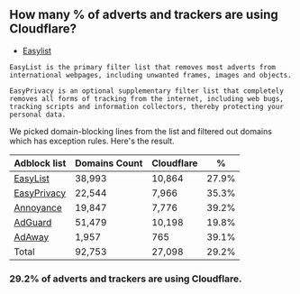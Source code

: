 ## How many % of adverts and trackers are using Cloudflare?


- [Easylist](https://web.archive.org/web/20210516110248/https://easylist.to/)
```
EasyList is the primary filter list that removes most adverts from international webpages, including unwanted frames, images and objects.

EasyPrivacy is an optional supplementary filter list that completely removes all forms of tracking from the internet, including web bugs, tracking scripts and information collectors, thereby protecting your personal data.
```


We picked domain-blocking lines from the list and filtered out domains which has exception rules.
Here's the result.


| Adblock list | Domains Count | Cloudflare | % |
| --- | --- | --- | --- |
| [EasyList](https://easylist.to/easylist/easylist.txt) | 38,993 | 10,864 | 27.9% |
| [EasyPrivacy](https://easylist.to/easylist/easyprivacy.txt) | 22,544 | 7,966 | 35.3% |
| [Annoyance](https://secure.fanboy.co.nz/fanboy-annoyance.txt) | 19,847 | 7,776 | 39.2% |
| [AdGuard](https://adguardteam.github.io/AdGuardSDNSFilter/Filters/filter.txt) | 51,479 | 10,198 | 19.8% |
| [AdAway](https://raw.githubusercontent.com/AdAway/adaway.github.io/master/hosts.txt) | 1,957 | 765 | 39.1% |
| Total | 92,753 | 27,098 | 29.2% |


### 29.2% of adverts and trackers are using Cloudflare.
